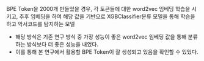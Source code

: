 BPE Token을 2000개 만들었을 경우, 각 토큰들에 대한 word2vec 임베딩 학습을 시키고, 추후 임베딩을 하여 해당 값을 기반으로 
XGBClassifier분류 모델을 통해 학습을 하고 악서코드를 탐지하는 모델

- 해당 방식은 기존 연구 방식 중 가장 성능이 좋은 word2vec 임베딩 값을 통해 분류하는 방식보다 더 좋은 성능을 내었다.
- 이를 통해 본 연구에서 활용할 BPE Token이 잘 생성되고 있음을 확인할 수 있었다.
